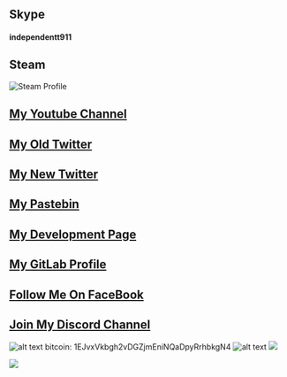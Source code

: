 
####
## Skype
#### independentt911
## Steam
![Steam Profile](https://badges.steamprofile.com/profile/default/steam/76561197978927604.png)
## [My Youtube Channel](https://is.gd/MyYouTube)
## [My Old Twitter](https://twitter.com/independentcod)
## [My New Twitter](https://twitter.com/ind3p3nd3n7)
## [My Pastebin](https://pastebin.com/u/independentt)
## [My Development Page](https://ind3p3nd3nt.github.io)
## [My GitLab Profile](https://gitlab.com/ind3p3nd3nt)
## [Follow Me On FaceBook](https://fb.me/remi.girard2)
## [Join My Discord Channel](https://discord.gg/gGcWeas)


![alt text](https://i.ibb.co/y46PgGJ/20210503-222758005.jpg)
bitcoin: 1EJvxVkbgh2vDGZjmEniNQaDpyRrhbkgN4
![alt text](https://i.ibb.co/Yb4wNX3/20210509-110401.jpg)
<a href="https://www.paypal.me/ind3p3nd3n7">
    <img src="https://i.ibb.co/c38mfKF/Pay-Pal-Donate-Button-High-Quality-PNG.png">
</a>

<a href="https://github.com/antonkomarev/github-profile-views-counter">
    <img src="https://komarev.com/ghpvc/?username=ind3p3nd3nt">
</a>
